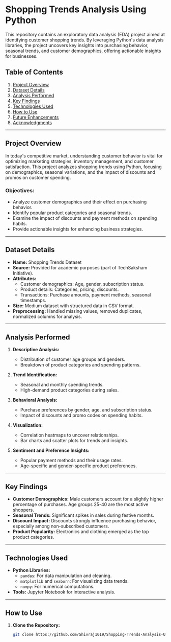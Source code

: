 # Shopping Trends Analysis Using Python

This repository contains an exploratory data analysis (EDA) project aimed at identifying customer shopping trends. By leveraging Python's data analysis libraries, the project uncovers key insights into purchasing behavior, seasonal trends, and customer demographics, offering actionable insights for businesses.

## Table of Contents
1. [Project Overview](#project-overview)
2. [Dataset Details](#dataset-details)
3. [Analysis Performed](#analysis-performed)
4. [Key Findings](#key-findings)
5. [Technologies Used](#technologies-used)
6. [How to Use](#how-to-use)
7. [Future Enhancements](#future-enhancements)
8. [Acknowledgments](#acknowledgments)

---

## Project Overview

In today's competitive market, understanding customer behavior is vital for optimizing marketing strategies, inventory management, and customer satisfaction. This project analyzes shopping trends using Python, focusing on demographics, seasonal variations, and the impact of discounts and promos on customer spending.

### Objectives:
- Analyze customer demographics and their effect on purchasing behavior.
- Identify popular product categories and seasonal trends.
- Examine the impact of discounts and payment methods on spending habits.
- Provide actionable insights for enhancing business strategies.

---

## Dataset Details

- **Name:** Shopping Trends Dataset
- **Source:** Provided for academic purposes (part of TechSaksham Initiative).
- **Attributes:**
  - Customer demographics: Age, gender, subscription status.
  - Product details: Categories, pricing, discounts.
  - Transactions: Purchase amounts, payment methods, seasonal timestamps.
- **Size:** Medium dataset with structured data in CSV format.
- **Preprocessing:** Handled missing values, removed duplicates, normalized columns for analysis.

---

## Analysis Performed

1. **Descriptive Analysis:**
   - Distribution of customer age groups and genders.
   - Breakdown of product categories and spending patterns.

2. **Trend Identification:**
   - Seasonal and monthly spending trends.
   - High-demand product categories during sales.

3. **Behavioral Analysis:**
   - Purchase preferences by gender, age, and subscription status.
   - Impact of discounts and promo codes on spending habits.

4. **Visualization:**
   - Correlation heatmaps to uncover relationships.
   - Bar charts and scatter plots for trends and insights.

5. **Sentiment and Preference Insights:**
   - Popular payment methods and their usage rates.
   - Age-specific and gender-specific product preferences.

---

## Key Findings

- **Customer Demographics:** Male customers account for a slightly higher percentage of purchases. Age groups 25-40 are the most active shoppers.
- **Seasonal Trends:** Significant spikes in sales during festive months.
- **Discount Impact:** Discounts strongly influence purchasing behavior, especially among non-subscribed customers.
- **Product Popularity:** Electronics and clothing emerged as the top product categories.

---

## Technologies Used

- **Python Libraries:**
  - `pandas`: For data manipulation and cleaning.
  - `matplotlib` and `seaborn`: For visualizing data trends.
  - `numpy`: For numerical computations.
- **Tools:** Jupyter Notebook for interactive analysis.

---

## How to Use

1. **Clone the Repository:**
   ```bash
   git clone https://github.com/Shivraj1019/Shopping-Trends-Analysis-Using-Python.git
